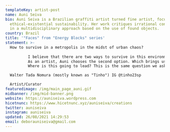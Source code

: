 ```yaml
---
templateKey: artist-post
name: Auni Seiva
bio: Auni Seiva is a Brazilian graffiti artist turned fine artist, focusing on
  ethical-existential sustainability. Her work critiques irrational consumerism
  in a multidisciplinary approach based on the use of found objects.
country: Brazil
title: '"Faces" from "Energy Blocks" series'
statement: >-
  How to survive in a metropolis in the midst of urban chaos?
          
          I believe that there are two ways to survive in this environment: Being part of a system created for this purpose or not being part of this system.        
          As an artist, Auni chooses the second option. Which brings us to another question: How to survive in this environment without surrendering to this system? I think the first step is to have faith. And she has a lot of it.  Adept of the quantum thought of the materialization of thoughts and the creation of her own reality in a multiverse of possibilities, she goes searching for her treasures in the midst of urban chaos, collecting and gathering them.  Transforming them into objects of power, trophies, symbols that she displays as a surviving warrior in a dystopian world.  Like Augusto de Campos, she transforms garbage into luxury and her fantasy into reality. And it is with this background that she enters the virtual universe. The metaverses, the internet, the cryptocurrencies, the digital world. In this universe where everything is possible, her faith has no limits.  And within the unlimited she goes on creating her own universe.  Her path is still young and her exploration is still beginning.  But as a survivor of São Paulo's urban chaos, she is exploring and adapting to this new environment without fear and with a lot of joy. Her objects gain life, gain a function, multiply, and are agglutinated with her own body, which now also becomes a work of art. 
          Where is this going to lead? This is the same question we ask ourselves when we are faced with this new multiverse of possibilities that every day becomes more real among our species. The digital world. The cryptocurrencies. NFT.

  Walter Tada Nomura (mostly known as "Tinho") IG @tinho23sp

  Artist/Curator
featuredimage: /img/main_page_auni.gif
midbanner: /img/mid-banner.png
website: https://auniseiva.wordpress.com
hicetnunc: https://www.hicetnunc.xyz/auniseiva/creations
twitter: auniseiva
instagram: auniseiva
updated: 26/08/2021 14:29:53
email: deborauniseiva@gmail.com
---
```

